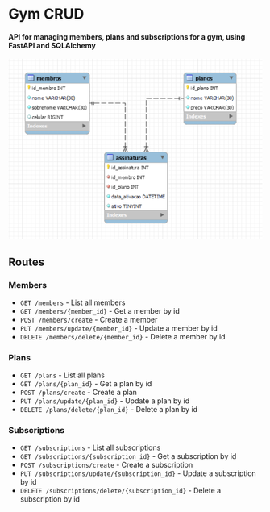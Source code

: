 # Gym CRUD

#### API for managing members, plans and subscriptions for a gym, using FastAPI and SQLAlchemy

![ER Diagram](assets/ER.png)

## Routes

### Members

- `GET /members` - List all members
- `GET /members/{member_id}` - Get a member by id
- `POST /members/create` - Create a member
- `PUT /members/update/{member_id}` - Update a member by id
- `DELETE /members/delete/{member_id}` - Delete a member by id

### Plans

- `GET /plans` - List all plans
- `GET /plans/{plan_id}` - Get a plan by id
- `POST /plans/create` - Create a plan
- `PUT /plans/update/{plan_id}` - Update a plan by id
- `DELETE /plans/delete/{plan_id}` - Delete a plan by id

### Subscriptions

- `GET /subscriptions` - List all subscriptions
- `GET /subscriptions/{subscription_id}` - Get a subscription by id
- `POST /subscriptions/create` - Create a subscription
- `PUT /subscriptions/update/{subscription_id}` - Update a subscription by id
- `DELETE /subscriptions/delete/{subscription_id}` - Delete a subscription by id